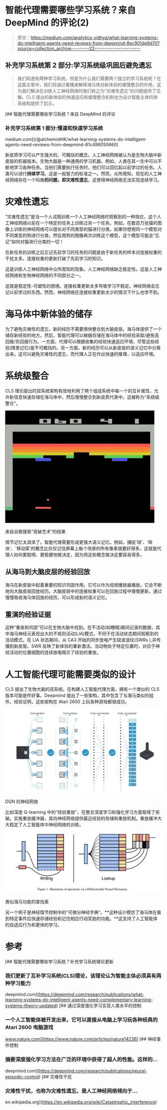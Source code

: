 # 智能代理需要哪些学习系统？来自 DeepMind 的评论(2)

> 原文：<https://medium.com/analytics-vidhya/what-learning-systems-do-intelligent-agents-need-reviews-from-deepmind-8ec901de9d70?source=collection_archive---------22----------------------->

## 补充学习系统第 2 部分:学习系统级巩固后避免遗忘

> 我们知道有两种学习系统。但是为什么我们需要两个独立的学习系统呢？在这篇文章中，我们将通过重播来解释海马体对新体验的缓慢整合的作用。这为我们解决在训练人工神经网络时我们称之为“灾难性遗忘”的问题提供了见解。CLS 提出的新体验的快速适应和缓慢整合机制也为设计智能主体的体系结构提供了启示。

[](/@alchemistHK/what-learning-systems-do-intelligent-agents-need-reviews-from-deepmind-81c486050660) [## 智能代理需要哪些学习系统？来自 DeepMind 的评论

### 补充学习系统第 1 部分:慢速和快速学习系统

medium.com](/@alchemistHK/what-learning-systems-do-intelligent-agents-need-reviews-from-deepmind-81c486050660) 

新皮质学习可以产生强大的、可概括的概念。人工神经网络被认为是生物大脑中新皮层的机器版本。生物大脑是一种通用的学习机器。例如，人类在其一生中可以不断地学习各种任务。当他们需要执行任务时，他们可以回忆起以前学过的任务。人类可以进行**持续学习**。这是一般智力的标准之一。然而，众所周知，现在的人工神经网络存在一个叫做**的问题，即灾难性遗忘**，这使得神经网络无法实现连续学习。

# 灾难性遗忘

“灾难性遗忘”是当一个人试图训练一个人工神经网络时观察到的一种效应，这个人工神经网络以前在一个特定的任务上训练过另一个任务。例如，在数百万张猫的图像上训练的神经网络可以擅长对不同类型的猫进行分类。如果你想用同一个模型对不同类型的狗进行分类，然后用狗的图像再次训练这个模型，这个模型可能会“忘记”如何对猫进行分类的一切！

在新任务的训练之后忘记先前学习的任务的问题是由于新任务的样本对连接权重的干扰太多。连接权重的更新打破了先前学习的知识。

这是训练人工神经网络中众所周知的现象。人工神经网络缺乏稳定性。这是人工神经网络和生物神经网络的不同部分之一。

这就是稳定性-可塑性的困境。连接权重更新太多导致学习不稳定。神经网络会忘记以前学过的东西。然而，神经网络在连接权重更新太少的情况下什么也学不到。

# **海马体中新体验的储存**

为了避免灾难性的遗忘，新的经历不需要很快整合到大脑皮层。海马体提供了一个储存新经验的地方。然后，智能代理可以根据存储在海马体中的经验采取/避免高回报/负回报行为。一方面，代理可以根据收集的经验快速适应环境，尽管这些经验(情景记忆)是不可概括的。另一方面，新的经历可以从新皮层的语义记忆中分离出来。这可以避免灾难性的遗忘，而代理人正在作出快速的推理，以适应环境。

# 系统级整合

CLS 理论提出的双系统架构有效地利用了两个组成系统中每一个的互补属性，允许新信息快速存储在海马体中，然后慢慢整合到新皮质代表中。这被称为“系统级整合”。

![](img/d69e4958a35b8d0f1171c4e8be75eb20.png)

来自谷歌搜索“突破艺术”的结果

情节记忆太具体了。智能代理需要形成更强大语义记忆。例如，捕捉'球'、'砖块'、'移动桨'的概念比仅仅记住屏幕上每个场景的所有像素值要好得多。这就是代理人如何更聪明、更稳健地做决定，因为用这些概念做决定要容易得多。

## 从海马到大脑皮层的经验回放

海马在新皮层中起着重要的知识巩固作用。它可以作为视频播放器播放。它会不断地向大脑皮层回放经历。大脑皮层中的连接权重可以在回放过程中慢慢更新。通过慢慢吸收海马体回放的经历，可以形成新的语义记忆。

## 重演的经验证据

这种“重放和巩固”可以在生物大脑中找到。在不活动(如睡眠)期间记录的数据，其中海马神经元表现出大的不规则活动(LIA)模式，不同于在活动状态期间观察到的活动模式。在 LIA 状态期间，从 CA3 开始的同步放电产生锐波波纹(SWRs ),并传播到新皮层。SWR 反映了新体验的重新激活。当动物处于特定位置时，对应于神经活动的位置细胞的连续放电暗示了经验的重放。

# 人工智能代理可能需要类似的设计

CLS 提出了生物大脑的双系统。在构建人工智能代理方面，拥有一个类似的 CLS 版本可能是件好事。Deepmind 提出了一些架构，其中包含了与海马类似的组件。经验证明，这些架构在 Atari 2600 上玩各种游戏都很成功。

![](img/79598923fc0bd6b8065eeb06c5ca4ddc.png)

DQN 的神经网络

比如深度 Q-learning 中的“经验重放”，在整合深度学习和强化学习方面取得了突破。实施重放缓冲器，其向神经网络提供最近经验的存储和重放机制。重放缓冲大大稳定了人工智能体中神经网络的训练。

![](img/29af4210942520dbe2b85aeff14dd700.png)

类似海马功能的查找表

另一个例子是神经情节控制中的“可微分神经字典”。**这种设计模仿了海马体在看到特定事件后快速存储经验和记住相应行动奖励的功能。**这支持了人工智能体的自适应行为和更快的学习。

# 参考

[](https://deepmind.com/research/publications/what-learning-systems-do-intelligent-agents-need-complementary-learning-systems-theory-updated) [## 智能代理需要哪些学习系统？补充学习系统理论更新

### 我们更新了互补学习系统(CLS)理论，该理论认为智能主体必须具有两种学习能力

deepmind.com](https://deepmind.com/research/publications/what-learning-systems-do-intelligent-agents-need-complementary-learning-systems-theory-updated) [](https://www.nature.com/articles/nature14236) [## 通过深度强化学习实现人类水平的控制

### 一个人工智能体被开发出来，它可以直接从电脑上学习玩各种经典的 Atari 2600 电脑游戏

www.nature.com](https://www.nature.com/articles/nature14236) [](https://deepmind.com/research/publications/neural-episodic-control) [## 神经事件控制

### 摘要深度强化学习方法在广泛的环境中获得了超人的性能。这样的…

deepmind.com](https://deepmind.com/research/publications/neural-episodic-control) [](https://en.wikipedia.org/wiki/Catastrophic_interference) [## 灾难性干扰

### 灾难性干扰，也称为灾难性遗忘，是人工神经网络倾向于…

en.wikipedia.org](https://en.wikipedia.org/wiki/Catastrophic_interference)